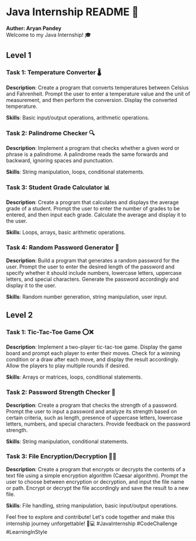 # Java Internship README 🚀

**Auther: Aryan Pandey** <br>
Welcome to my Java Internship! 🎓

## Level 1

### Task 1: Temperature Converter 🌡️
**Description**: Create a program that converts temperatures between Celsius and Fahrenheit. Prompt the user to enter a temperature value and the unit of measurement, and then perform the conversion. Display the converted temperature.

**Skills**: Basic input/output operations, arithmetic operations.

### Task 2: Palindrome Checker 🔍
**Description**: Implement a program that checks whether a given word or phrase is a palindrome. A palindrome reads the same forwards and backward, ignoring spaces and punctuation.

**Skills**: String manipulation, loops, conditional statements.

### Task 3: Student Grade Calculator 📊
**Description**: Create a program that calculates and displays the average grade of a student. Prompt the user to enter the number of grades to be entered, and then input each grade. Calculate the average and display it to the user.

**Skills**: Loops, arrays, basic arithmetic operations.

### Task 4: Random Password Generator 🎲
**Description**: Build a program that generates a random password for the user. Prompt the user to enter the desired length of the password and specify whether it should include numbers, lowercase letters, uppercase letters, and special characters. Generate the password accordingly and display it to the user.

**Skills**: Random number generation, string manipulation, user input.

## Level 2

### Task 1: Tic-Tac-Toe Game ⭕❌
**Description**: Implement a two-player tic-tac-toe game. Display the game board and prompt each player to enter their moves. Check for a winning condition or a draw after each move, and display the result accordingly. Allow the players to play multiple rounds if desired.

**Skills**: Arrays or matrices, loops, conditional statements.

### Task 2: Password Strength Checker 🔐
**Description**: Create a program that checks the strength of a password. Prompt the user to input a password and analyze its strength based on certain criteria, such as length, presence of uppercase letters, lowercase letters, numbers, and special characters. Provide feedback on the password strength.

**Skills**: String manipulation, conditional statements.

### Task 3: File Encryption/Decryption 📜🔐
**Description**: Create a program that encrypts or decrypts the contents of a text file using a simple encryption algorithm (Caesar algorithm). Prompt the user to choose between encryption or decryption, and input the file name or path. Encrypt or decrypt the file accordingly and save the result to a new file.

**Skills**: File handling, string manipulation, basic input/output operations.

Feel free to explore and contribute! Let's code together and make this internship journey unforgettable! 🚀💻 #JavaInternship #CodeChallenge #LearningInStyle
